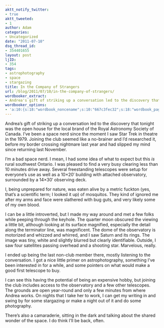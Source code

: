 ```yaml
---
aktt_notify_twitter:
- true
aktt_tweeted:
- 1
author: Adam
categories:
- Uncategorized
date: "2011-07-10"
dsq_thread_id:
- 354401655
layout: post
ljID:
- 354
tags:
- astrophotography
- space
- stargazing
title: In the Company of Strangers
url: /blog/2011/07/10/in-the-company-of-strangers/
wordbooker_extract:
- Andrea's gift of striking up a conversation led to the discovery that tonight was the open house for the local brand of the Royal Astronomy Society of Canada. I've been a space nerd since the moment I saw Star Trek in theatre in the 1979. Joining the c ...
wordbooker_options:
- 'a:10:{s:18:"wordbook_noncename";s:10:"667c3fec32";s:18:"wordbook_page_post";s:4:"-100";s:18:"wordbook_orandpage";s:1:"2";s:23:"wordbook_default_author";s:1:"1";s:23:"wordbook_extract_length";s:3:"256";s:19:"wordbook_actionlink";s:3:"300";s:26:"wordbooker_publish_default";s:2:"on";s:18:"wordbook_attribute";s:30:"Wrote a new post on their blog";s:29:"wordbooker_status_update_text";s:35:": New blog post :  %title% - %link%";s:17:"wordbook_new_post";s:1:"1";}'
---
```

Andrea&#8217;s gift of striking up a conversation led to the discovery that tonight was the open house for the local brand of the Royal Astronomy Society of Canada. I&#8217;ve been a space nerd since the moment I saw Star Trek in theatre in the 1979. Joining the club seemed like a no-brainer and I&#8217;d researched it, before my border crossing nightmare last year and had slipped my mind since returning last November.

I&#8217;m a bad space nerd. I mean, I had some idea of what to expect but this _is_ rural southwest Ontario. I was pleased to find a very busy clearing less than 10 minutes drive away. Several freestanding telescopes were setup for everyone&#8217;s use as well as a 10&#215;20&#8242; building with attached observatory, surrounded by a 14&#215;30&#8242; observing deck.

I, being unprepared for nature, was eaten alive by a metric fuckton (yes, that&#8217;s a scientific term; I looked it up) of mosquitos. They kind of ignored me after my arms and face were slathered with bug guts, and very likely some of my own blood.

I can be a little introverted, but I made my way around and met a few folks while peeping through the keyhole. The quarter moon obscured the viewing a little bit, although looking at its surface magnified, especially the detail along the terminator line, was magnificent. The dome of the observatory is motorized and whizzed and whirred, and I saw Saturn and its rings. The image was tiny, white and slightly blurred but clearly identifiable. Outside, I saw four satellites passing overhead and a shooting star. Marvelous, really.

I ended up being the last non-club member there, mostly listening to the conversation. I got a nice little primer on astrophotography, something I&#8217;ve been interested in for a while, and some pointers on what would make a good first telescope to buy.

I can see this having the potential of being an expensive hobby, but joining the club includes access to the observatory and a few other telescopes. The grounds are open year-round and only a few minutes from where Andrea works. On nights that I take her to work, I can get my writing in and swing by for some stargazing or make a night out of it and do some photography.

There&#8217;s also a camaraderie, sitting in the dark and talking about the shared wonder of the space. I do think I&#8217;ll be back, often.
